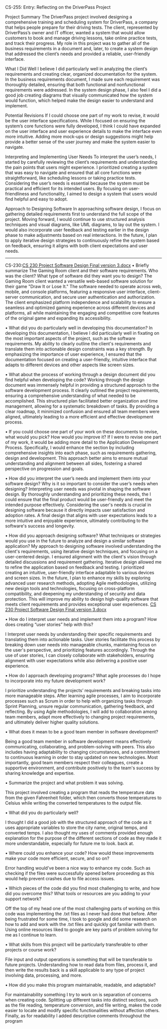 CS-255: Entry: Reflecting on the DriverPass Project

Project Summary
The DriverPass project involved designing a comprehensive training and scheduling system for DriverPass, a company that helps people prepare for their driving tests. The client, represented by DriverPass’s owner and IT officer, wanted a system that would allow customers to book and manage driving lessons, take online practice tests, and track their progress. My role in this project was to gather all of the business requirements in a document and, later, to create a system design that addressed the client’s needs and provided a reliable, user-friendly interface.

What I Did Well
I believe I did particularly well in analyzing the client’s requirements and creating clear, organized documentation for the system. In the business requirements document, I made sure each requirement was thoroughly detailed, ensuring that both functional and nonfunctional requirements were addressed. In the system design phase, I also feel I did a good job creating diagrams that visually communicated how the system would function, which helped make the design easier to understand and implement.

Potential Revisions
If I could choose one part of my work to revise, it would be the user interface specifications. While I focused on ensuring the system’s core functions were fully developed, I think I could have expanded on the user interface and user experience details to make the interface even more intuitive. Adding more mock-ups or design suggestions might help provide a better sense of the user journey and make the system easier to navigate.

Interpreting and Implementing User Needs
To interpret the user’s needs, I started by carefully reviewing the client’s requirements and understanding the pain points that users might experience. I prioritized creating a system that was easy to navigate and ensured that all core functions were straightforward, like scheduling lessons or taking practice tests. Considering the user’s needs is essential because the system must be practical and efficient for its intended users. By focusing on user-friendliness and functionality, I aimed to design a system that users would find helpful and easy to adopt.

Approach to Designing Software
In approaching software design, I focus on gathering detailed requirements first to understand the full scope of the project. Moving forward, I would continue to use structured analysis techniques and visual diagrams, like UML diagrams, to lay out the system. I would also incorporate user feedback and testing earlier in the design phase to make adjustments based on real interactions. In the future, I plan to apply iterative design strategies to continuously refine the system based on feedback, ensuring it aligns with both client expectations and user needs.

-------------------------------------------------------------------------------------------------------------------------------------------------------------------------------------------------------------------------------------------------------------------------------
CS-230:[CS 230 Project Software Design Final version 3.docx](https://github.com/user-attachments/files/16042718/CS.230.Project.Software.Design.Final.version.3.docx)
•	Briefly summarize The Gaming Room client and their software requirements. Who was the client? What type of software did they want you to design? 
The Gaming Room client wanted a versatile web-based software solution for their game "Draw It or Lose It." The software needed to operate across web, mobile, and console platforms, featuring a responsive user interface, client-server communication, and secure user authentication and authorization. The client emphasized platform independence and scalability to ensure a seamless and optimized gaming experience across different devices and platforms, all while maintaining the engaging and competitive core features of the original game and expanding its accessibility.

•	What did you do particularly well in developing this documentation?
In developing this documentation, I believe I did particularly well in fixating on the most important aspects of the project, such as the software requirements. My ability to clearly outline the client's requirements and translate them into actionable design constraints was a key strength. By emphasizing the importance of user experience, I ensured that the documentation focused on creating a user-friendly, intuitive interface that adapts to different devices and other aspects like screen sizes.

•	What about the process of working through a design document did you find helpful when developing the code?
Working through the design document was immensely helpful in providing a structured approach to the software development process. It clearly outlined the project requirements, ensuring a comprehensive understanding of what needed to be accomplished. This structured plan facilitated better organization and time management, allowing for a systematic breakdown of tasks. By providing a clear roadmap, it minimized confusion and ensured all team members were aligned, ultimately leading to a more efficient and effective development process.

•	If you could choose one part of your work on these documents to revise, what would you pick? How would you improve it?
If I were to revise one part of my work, it would be adding more detail to the Application Development Process. Specifically, I would enhance the section by including comprehensive insights into each phase, such as requirements gathering, design and development. This approach better aims to ensure mutual understanding and alignment between all sides, fostering a shared perspective on progression and goals.

•	How did you interpret the user’s needs and implement them into your software design? Why is it so important to consider the user’s needs when designing?
Interpreting user needs was pivotal in shaping the software design. By thoroughly understanding and prioritizing these needs, the I could ensure that the final product would be user-friendly and meet the intended purpose effectively. Considering the user's needs is crucial in designing software because it directly impacts user satisfaction and adoption rates. A final design that aligns with user expectations leads to a more intuitive and enjoyable experience, ultimately contributing to the software's success and longevity.

•	How did you approach designing software? What techniques or strategies would you use in the future to analyze and design a similar software application?
My approach to designing software involved understanding the client's requirements, using iterative design techniques, and focusing on a user-centered design. I ensured alignment with the client's vision through detailed discussions and requirement gathering. Iterative design allowed me to refine the application based on feedback and testing. I prioritized creating an intuitive, user-friendly interface adaptable to various devices and screen sizes. In the future, I plan to enhance my skills by exploring advanced user research methods, adopting Agile methodologies, utilizing new design tools and technologies, focusing on cross-platform compatibility, and deepening my understanding of security and data protection. This will improve my ability to design high-quality software that meets client requirements and provides exceptional user experiences.
[CS 230 Project Software Design Final version 3.docx](https://github.com/user-attachments/files/16042718/CS.230.Project.Software.Design.Final.version.3.docx)







•	How do I interpret user needs and implement them into a program? How does creating “user stories” help with this?

I Interpret user needs by understanding their specific requirements and translating them into actionable tasks. User stories facilitate this process by breaking down user needs into manageable chunks, maintaining focus on the user's perspective, and prioritizing features accordingly. Through the use of user stories, I can closely collaborate with stakeholders, ensuring alignment with user expectations while also delivering a positive user experience.

•	How do I approach developing programs? What agile processes do I hope to incorporate into my future development work?

I prioritize understanding the projects’ requirements and breaking tasks into more manageable steps. After learning agile processes, I aim to incorporate processes such as Scrum in order to help with organizing tasks through Sprint Planning, unsure regular communication, gathering feedback, and reflecting. By using Agile methodologies, I will add to collaboration among team members, adapt more effectively to changing project requirements, and ultimately deliver higher quality solutions.

•	What does it mean to be a good team member in software development?

Being a good team member in software development means effectively communicating, collaborating, and problem-solving with peers. This also includes having adaptability to changing circumstances, and a commitment to continuous learning in order to stay updated on new technologies. Most importantly, good team members respect their colleagues, create a supportive environment, and contribute positively to the team's success by sharing knowledge and expertise.

•	Summarize the project and what problem it was solving.

This project involved creating a program that reads the temperature data from the given Fahrenheit folder, which then converts those temperatures to Celsius while writing the converted temperatures to the output file.

•	What did you do particularly well?

I thought I did a good job with the structured approach of the code as it uses appropriate variables to store the city name, original temps, and converted temps. I also thought my uses of comments provided enough explanation for the purpose of the different sections of code as they made it more understandable, especially for future me to look. 
back at.

•	Where could you enhance your code? How would these improvements make your code more efficient, secure, and so on?

Error handling would’ve been a nice way to enhance my code. Such as checking if the files were successfully opened before proceeding as this would help prevent crashes due to file access issues.

•	Which pieces of the code did you find most challenging to write, and how did you overcome this? What tools or resources are you adding to your support network?

Off the top of my head one of the most challenging parts of working on this code was implementing the .txt files as I never had done that before. After being frustrated for some time, I took to google and did some research on how to add and work with the .txt files and quickly got familiar with them. Using online resources liked to google are key parts of problem solving for me as I continue to learn.

•	What skills from this project will be particularly transferable to other projects or course work? 

File input and output operations is something that will be transferable to future projects. Understanding how to read data from files, process it, and then write the results back is a skill applicable to any type of project involving data, processing, and more.

•	How did you make this program maintainable, readable, and adaptable?

For maintainability something I try to work on is separation of concerns when creating code. Splitting up different tasks into distinct sections, such as the file reading, temperature conversion, and file writing, makes the code easier to locate and modify specific functionalities without affection others. Finally, as for readability I added descriptive comments throughout the program 


